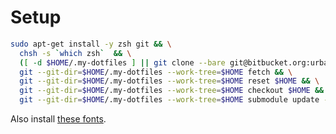 # Setup

```bash
sudo apt-get install -y zsh git && \
  chsh -s `which zsh`  && \
  ([ -d $HOME/.my-dotfiles ] || git clone --bare git@bitbucket.org:urbas/my-dotfiles.git $HOME/.my-dotfiles) && \
  git --git-dir=$HOME/.my-dotfiles --work-tree=$HOME fetch && \
  git --git-dir=$HOME/.my-dotfiles --work-tree=$HOME reset $HOME && \
  git --git-dir=$HOME/.my-dotfiles --work-tree=$HOME checkout $HOME && \
  git --git-dir=$HOME/.my-dotfiles --work-tree=$HOME submodule update --recursive --init
```

Also install [these fonts](https://github.com/powerline/fonts/raw/master/Inconsolata/Inconsolata%20for%20Powerline.otf).
